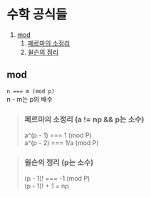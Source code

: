 # 수학 공식들

1. [mod](#mod)
   1. [페르마의 소정리](#페르마의-소정리)
   2. [윌슨의 정리](#윌슨의-정리)

## mod
`n === m (mod p)`  
n - m는 p의 배수

> ### 페르마의 소정리 (a != np && p는 소수)
> a^(p - 1) === 1 (mod P)  
> a^(p - 2) === 1/a (mod P)

> ### 윌슨의 정리 (p는 소수)
> (p - 1)! === -1 (mod P)  
> (p - 1)! + 1 = np